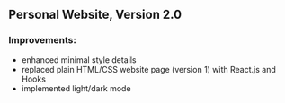 ## Personal Website, Version 2.0

### Improvements:

- enhanced minimal style details
- replaced plain HTML/CSS website page (version 1) with React.js and Hooks
- implemented light/dark mode
